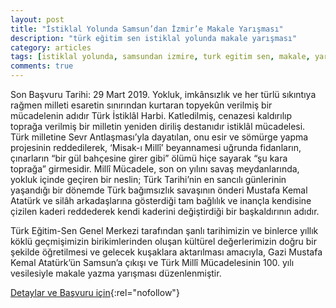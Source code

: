 ```yaml
---
layout: post
title: "İstiklal Yolunda Samsun’dan İzmir’e Makale Yarışması"
description: "türk eğitim sen istiklal yolunda makale yarışması"
category: articles
tags: [istiklal yolunda, samsundan izmire, turk egitim sen, makale, yarisma]
comments: true
---
```


Son Başvuru Tarihi: 29 Mart 2019. 
Yokluk, imkânsızlık ve her türlü sıkıntıya rağmen milleti esaretin sınırından kurtaran topyekûn verilmiş bir mücadelenin adıdır Türk İstiklâl Harbi. Katledilmiş, cenazesi kaldırılıp toprağa verilmiş bir milletin yeniden diriliş destanıdır istiklâl mücadelesi. Türk milletine Sevr Antlaşması’yla dayatılan, onu esir ve sömürge yapma projesinin reddedilerek, ‘Misak-ı Millî’ beyannamesi uğrunda fidanların, çınarların “bir gül bahçesine girer gibi” ölümü hiçe sayarak “şu kara toprağa” girmesidir. Millî Mücadele, son on yılını savaş meydanlarında, yokluk içinde geçiren bir neslin; Türk Tarihi’nin en sancılı günlerinin yaşandığı bir dönemde Türk bağımsızlık savaşının önderi Mustafa Kemal Atatürk ve silâh arkadaşlarına gösterdiği tam bağlılık ve inançla kendisine çizilen kaderi reddederek kendi kaderini değiştirdiği bir başkaldırının adıdır.

Türk Eğitim-Sen Genel Merkezi tarafından şanlı tarihimizin ve binlerce yıllık köklü geçmişimizin birikimlerinden oluşan kültürel değerlerimizin doğru bir şekilde öğretilmesi ve gelecek kuşaklara aktarılması amacıyla, Gazi Mustafa Kemal Atatürk’ün Samsun’a çıkışı ve Türk Millî Mücadelesinin 100. yılı vesilesiyle makale yazma yarışması düzenlenmiştir.

[Detaylar ve Başvuru için](https://www.turkegitimsen.org.tr/icerik_goster.php?Id=12811){:rel="nofollow"}